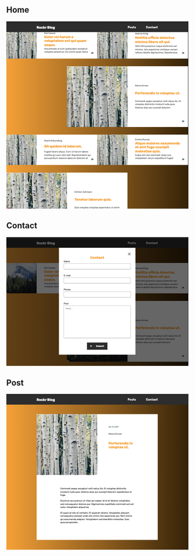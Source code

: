## Home

![Home](https://github.com//RaphaAmericano/coderockr/blob/development/screenshots/screenshot-home.png?raw=true)

## Contact

![Contact](https://github.com//RaphaAmericano/coderockr/blob/development/screenshots/screenshot-contact.png?raw=true)

## Post

![Contact](https://github.com//RaphaAmericano/coderockr/blob/development/screenshots/screenshot-post.png?raw=true)